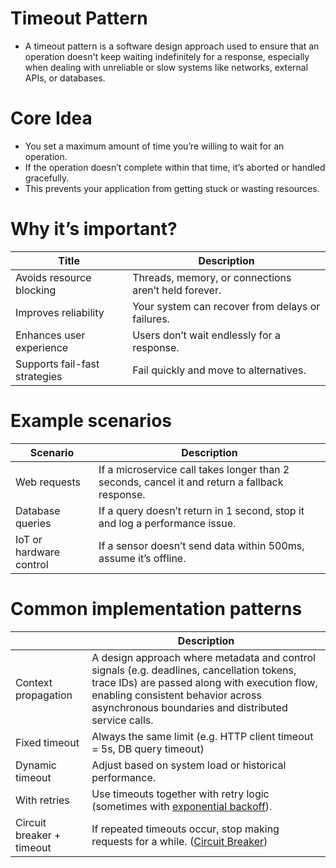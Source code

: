 # Timeout Pattern
- A timeout pattern is a software design approach used to ensure that an operation doesn't keep waiting indefinitely for a response, especially when dealing with unreliable or slow systems like networks, external APIs, or databases.

# Core Idea
- You set a maximum amount of time you’re willing to wait for an operation.
- If the operation doesn’t complete within that time, it’s aborted or handled gracefully.
- This prevents your application from getting stuck or wasting resources.

# Why it’s important?

| Title                         | Description                                          |
|-------------------------------|------------------------------------------------------|
| Avoids resource blocking      | Threads, memory, or connections aren’t held forever. |
| Improves reliability          | Your system can recover from delays or failures.     |
| Enhances user experience      | Users don’t wait endlessly for a response.           |
| Supports fail-fast strategies | Fail quickly and move to alternatives.               |

# Example scenarios

| Scenario                | Description                                                                                   |
|-------------------------|-----------------------------------------------------------------------------------------------|
| Web requests            | If a microservice call takes longer than 2 seconds, cancel it and return a fallback response. |
| Database queries        | If a query doesn’t return in 1 second, stop it and log a performance issue.                   |
| IoT or hardware control | If a sensor doesn’t send data within 500ms, assume it’s offline.                              |

# Common implementation patterns

|                           | Description                                                                                                                                                                                                                            |
|---------------------------|----------------------------------------------------------------------------------------------------------------------------------------------------------------------------------------------------------------------------------------|
| Context propagation       | A design approach where metadata and control signals (e.g. deadlines, cancellation tokens, trace IDs) are passed along with execution flow, enabling consistent behavior across asynchronous boundaries and distributed service calls. |
| Fixed timeout             | Always the same limit (e.g. HTTP client timeout = 5s, DB query timeout)                                                                                                                                                                |
| Dynamic timeout           | Adjust based on system load or historical performance.                                                                                                                                                                                 |
| With retries              | Use timeouts together with retry logic (sometimes with [exponential backoff](ExponentialBackoff.md)).                                                                                                                                  |
| Circuit breaker + timeout | If repeated timeouts occur, stop making requests for a while. ([Circuit Breaker](CircuitBreaker.md))                                                                                                                                   |